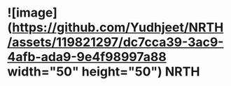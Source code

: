 # ![image](https://github.com/Yudhjeet/NRTH/assets/119821297/dc7cca39-3ac9-4afb-ada9-9e4f98997a88 width="50" height="50") NRTH
 
